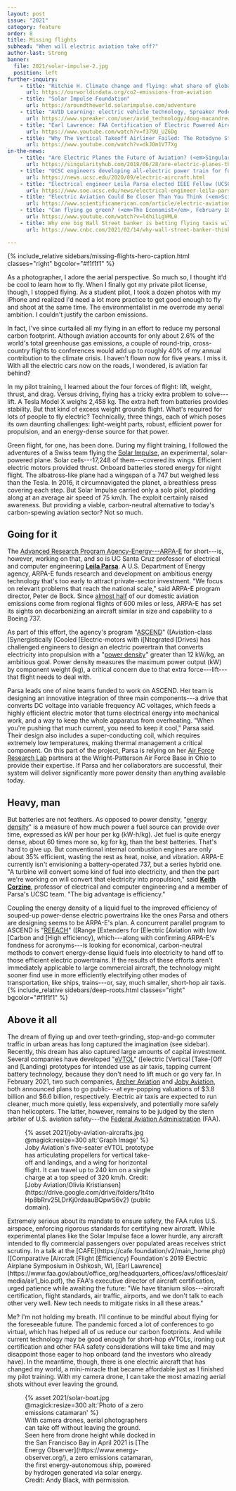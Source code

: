 ```yaml
---
layout: post
issue: "2021"
category: feature
order: 8
title: Missing flights
subhead: "When will electric aviation take off?"
author-last: Strong
banner:
  file: 2021/solar-impulse-2.jpg
  position: left
further-inquiry:
    - title: "Ritchie H. Climate change and flying: what share of global CO2 emissions come from aviation? Our World in Data Blog post, October 22, 2020"
      url: https://ourworldindata.org/co2-emissions-from-aviation
    - title: "Solar Impulse Foundation"
      url: https://aroundtheworld.solarimpulse.com/adventure
    - title: "AVID Learning: electric vehicle technology, Spreaker Podcast #65"
      url: https://www.spreaker.com/user/avid_technology/doug-macandrew-interview?autoplay=1
    - title: "Earl Lawrence: FAA Certification of Electric Powered Aircraft, CAFE Foundation, 2019 Electric Aircraft Symposium"
      url: https://www.youtube.com/watch?v=f379U_UZ6Dg
    - title: "Why The Vertical Takeoff Airliner Failed: The Rotodyne Story, CuriosityStream.com, October 23, 2019"
      url: https://www.youtube.com/watch?v=dkJOm1V77Xg
in-the-news:
    - title: "Are Electric Planes the Future of Aviation? (<em>SingularityHub</em>, June 28, 2018)"
      url: https://singularityhub.com/2018/06/28/are-electric-planes-the-future-of-aviation/
    - title: "UCSC engineers developing all-electric power train for future aircraft (UCSC News, September 15, 2020)"
      url: https://news.ucsc.edu/2020/09/electric-aircraft.html
    - title: "Electrical engineer Leila Parsa elected IEEE Fellow (UCSC News, December 8, 2020)"
      url: https://www.soe.ucsc.edu/news/electrical-engineer-leila-parsa-elected-ieee-fellow
    - title: "Electric Aviation Could Be Closer Than You Think (<em>Scientific American</em>, November 10, 2020)"
      url: https://www.scientificamerican.com/article/electric-aviation-could-be-closer-than-you-think/
    - title: "Can flying go green? (<em>The Economist</em>, February 10, 2021)"
      url: https://www.youtube.com/watch?v=ldhilLgVML0
    - title: Why one big Wall Street banker is betting flying taxis will replace helicopters (<em>CNBC EVOLVE</em>, February 14, 2021)
      url: https://www.cnbc.com/2021/02/14/why-wall-street-banker-thinks-flying-taxis-will-replace-helicopters.html

---
```

{% include_relative sidebars/missing-flights-hero-caption.html classes="right" bgcolor="#f1f1f1" %}

As a photographer, I adore the aerial perspective. So much so, I thought it'd be cool to learn how to fly. When I finally got my private pilot license, though, I stopped flying. As a student pilot, I took a dozen photos with my iPhone and realized I'd need a lot more practice to get good enough to fly and shoot at the same time. The environmentalist in me overrode my aerial ambition. I couldn't justify the carbon emissions.

In fact, I've since curtailed all my flying in an effort to reduce my personal carbon footprint. Although aviation accounts for only about 2.6% of the world's total greenhouse gas emissions, a couple of round-trip, cross-country flights to conferences would add up to roughly 40% of *my* annual contribution to the climate crisis. I haven't flown now for five years. I miss it. With all the electric cars now on the roads, I wondered, is aviation far behind?

In my pilot training, I learned about the four forces of flight: lift, weight, thrust, and drag. Versus driving, flying has a tricky extra problem to solve---lift. A Tesla Model X weighs 2,458 kg. The extra heft from batteries provides stability. But that kind of excess weight grounds flight. What's required for lots of people to fly electric? Technically, three things, each of which poses its own daunting challenges: light-weight parts, robust, efficient power for propulsion, and an energy-dense source for that power.

Green flight, for one, has been done. During my flight training, I followed the adventures of a Swiss team flying the [Solar Impulse](https://aroundtheworld.solarimpulse.com/adventure), an experimental, solar-powered plane. Solar cells---17,248 of them---covered its wings. Efficient electric motors provided thrust. Onboard batteries stored energy for night flight. The albatross-like plane had a wingspan of a 747 but weighed less than the Tesla. In 2016, it circumnavigated the planet, a breathless press covering each step. But Solar Impulse carried only a solo pilot, plodding along at an average air speed of 75 km/h. The exploit certainly raised awareness. But providing a viable, carbon-neutral alternative to today's carbon-spewing aviation sector? Not so much.

## Going for it ##

The [Advanced Research Program Agency-Energy---ARPA-E](https://arpa-e.energy.gov/) for short---is, however, working on that, and so is UC Santa Cruz professor of electrical and computer engineering [**Leila Parsa**](https://www.soe.ucsc.edu/people/leila). A U.S. Department of Energy agency, ARPA-E funds research and development on ambitious energy technology that's too early to attract private-sector investment. "We focus on relevant problems that reach the national scale," said ARPA-E program director, Peter de Bock. Since [almost half](https://arpa-e.energy.gov/technologies/programs/ascend-0) of our domestic aviation emissions come from regional flights of 600 miles or less, ARPA-E has set its sights on decarbonizing an aircraft similar in size and capability to a Boeing 737.

As part of this effort, the agency's program "[ASCEND](https://arpa-e.energy.gov/highlights/1058)" ([Aviation-class [Synergistically [Cooled [Electric-motors with i[Ntegrated [Drives) has challenged engineers to design an electric powertrain that converts electricity into propulsion with a "[power density](https://energyeducation.ca/encyclopedia/Energy_density_vs_power_density)" greater than 12 kW/kg, an ambitious goal. Power density measures the maximum power output (kW) by component weight (kg), a critical concern due to that extra force---lift---that flight needs to deal with.

Parsa leads one of nine teams funded to work on ASCEND. Her team is designing an innovative integration of three main components---a drive that converts DC voltage into variable frequency AC voltages, which feeds a highly efficient electric motor that turns electrical energy into mechanical work, and a way to keep the whole apparatus from overheating. "When you're pushing that much current, you need to keep it cool," Parsa said. Their design also includes a super-conducting coil, which requires extremely low temperatures, making thermal management a critical component. On this part of the project, Parsa is relying on her [Air Force Research Lab](https://www.afrl.af.mil/) partners at the Wright-Patterson Air Force Base in Ohio to provide their expertise. If Parsa and her collaborators are successful, their system will deliver significantly more power density than anything available today.

## Heavy, man ##

But batteries are not feathers. As opposed to power density, "[energy density](https://energyeducation.ca/encyclopedia/Energy_density_vs_power_density)" is a measure of how much power a fuel source can provide over time, expressed as kW per hour per kg (kW-h/kg). Jet fuel is quite energy dense, about 60 times more so, kg for kg, than the best batteries. That's hard to give up. But conventional internal combustion engines are only about 35% efficient, wasting the rest as heat, noise, and vibration. ARPA-E currently isn't envisioning a battery-operated 737, but a series hybrid one. "A turbine will convert some kind of fuel into electricity, and then the part we're working on will convert that electricity into propulsion," said [**Keith Corzine**](https://www.soe.ucsc.edu/people/corzine), professor of electrical and computer engineering and a member of Parsa's UCSC team. "The big advantage is efficiency."

Coupling the energy density of a liquid fuel to the improved efficiency of souped-up power-dense electric powertrains like the ones Parsa and others are designing seems to be ARPA-E's plan. A concurrent parallel program to ASCEND is "[REEACH](https://www.arpa-e.energy.gov/technologies/programs/reeach)" ([Range [Extenders for [Electric [Aviation with low [Carbon and [High efficiency), which---along with confirming ARPA-E's fondness for acronyms---is looking for economical, carbon-neutral methods to convert energy-dense liquid fuels into electricity to hand off to those efficient electric powertrains. If the results of these efforts aren't immediately applicable to large commercial aircraft, the technology might sooner find use in more efficiently electrifying other modes of transportation, like ships, trains---or, say, much smaller, short-hop air taxis.
{% include_relative sidebars/deep-roots.html classes="right" bgcolor="#f1f1f1" %}

## Above it all ##

The dream of flying up and over teeth-grinding, stop-and-go commuter traffic in urban areas has long captured the imagination (see sidebar). Recently, this dream has also captured large amounts of capital investment. Several companies have developed "[eVTOL](https://evtol.com/)" ([electric [Vertical [Take-[Off and [Landing) prototypes for intended use as air taxis, tapping current battery technology, because they don't need to lift much or go very far. In February 2021, two such companies, [Archer Aviation](https://www.archer.com/) and [Joby Aviation](https://www.jobyaviation.com/), both announced plans to go public---at eye-popping valuations of \$3.8 billion and \$6.6 billion, respectively. Electric air taxis are expected to run cleaner, much more quietly, less expensively, and potentially more safely than helicopters. The latter, however, remains to be judged by the stern arbiter of U.S. aviation safety---the [Federal Aviation Administration](https://www.faa.gov/) (FAA).
<figure class="left" style="width:300px;">
  {% asset 2021/joby-aviation-aircrafts.jpg @magick:resize=300 alt:'Graph Image' %}<figcaption markdown="span">Joby Aviation's five-seater eVTOL prototype has articulating propellers for vertical take-off and landings, and a wing for horizontal flight. It can travel up to 240 km on a single charge at a top speed of 320 km/h. Credit: [Joby Aviation/Olivia Kristiansen](https://drive.google.com/drive/folders/1t4toHp8bRrv25LDrKj0rdaauBQpwS6v2) (public domain).</figcaption>
</figure>
Extremely serious about its mandate to ensure safety, the FAA rules U.S. airspace, enforcing rigorous standards for certifying new aircraft. While experimental planes like the Solar Impulse face a lower hurdle, any aircraft intended to fly commercial passengers over populated areas receives strict scrutiny. In a talk at the [CAFE](https://cafe.foundation/v2/main_home.php) ([Comparative [Aircraft [Flight [Efficiency) Foundation's 2019 Electric Airplane Symposium in Oshkosh, WI, [Earl Lawrence](https://www.faa.gov/about/office_org/headquarters_offices/avs/offices/air/media/air1_bio.pdf), the FAA's executive director of aircraft certification, urged patience while awaiting the future: "We have titanium silos---aircraft certification, flight standards, air traffic, airports, and we don't talk to each other very well. New tech needs to mitigate risks in all these areas."

Me? I'm not holding my breath. I'll continue to be mindful about flying for the foreseeable future. The pandemic forced a lot of conferences to go virtual, which has helped all of us reduce our carbon footprints. And while current technology may be good enough for short-hop eVTOLs, ironing out certification and other FAA safety considerations will take time and may disappoint those eager to hop onboard (and the investors who already have). In the meantime, though, there is one electric aircraft that has changed my world, a mini-miracle that became affordable just as I finished my pilot training. With my camera drone, I can take the most amazing aerial shots without ever leaving the ground.
<figure class="left" style="width:300px;">
  {% asset 2021/solar-boat.jpg @magick:resize=300 alt:'Photo of a zero emissions catamaran' %}<figcaption markdown="span">With camera drones, aerial photographers can take off without leaving the ground. Seen here from drone height while docked in the San Francisco Bay in April 2021 is [The Energy Observer](https://www.energy-observer.org/), a zero emissions catamaran, the first energy-autonomous ship, powered by hydrogen generated via solar energy. Credit: Andy Black, with permission.</figcaption>
</figure>
